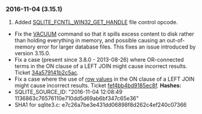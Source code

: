### 2016\-11\-04 (3\.15\.1\)

1. Added [SQLITE\_FCNTL\_WIN32\_GET\_HANDLE](c3ref/c_fcntl_begin_atomic_write.html#sqlitefcntlwin32gethandle) file control opcode.
- Fix the [VACUUM](lang_vacuum.html) command so that it spills excess content to disk rather
 than holding everything in memory, and possible causing an out\-of\-memory
 error for larger database files. This fixes an issue introduced by
 version 3\.15\.0\.
- Fix a case (present since 3\.8\.0 \- 2013\-08\-26\)
 where OR\-connected terms in the ON clause of a LEFT JOIN
 might cause incorrect results. Ticket
 [34a579141b2c5ac](https://www.sqlite.org/src/info/34a579141b2c5ac).
- Fix a case where the use of [row values](rowvalue.html) in the ON clause of a LEFT JOIN
 might cause incorrect results. Ticket
 [fef4bb4bd9185ec8f](https://www.sqlite.org/src/info/fef4bb4bd9185ec8f).
**Hashes:**
- SQLITE\_SOURCE\_ID: "2016\-11\-04 12:08:49 1136863c76576110e710dd5d69ab6bf347c65e36"
- SHA1 for sqlite3\.c: e7c26a7be3e431dd06898f8d262c4ef240c07366




